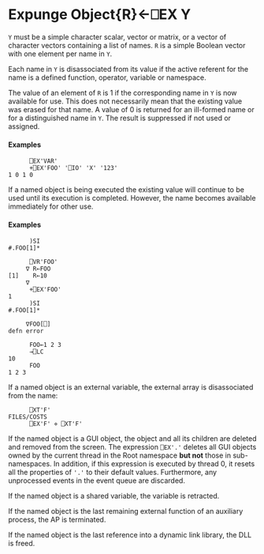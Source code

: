 




<h1 class="heading"><span class="name">Expunge Object</span><span class="command">{R}←⎕EX Y</span></h1>

`Y` must be a simple character scalar, vector or matrix, or a vector of character vectors containing a list of names. `R` is a simple Boolean vector with one element per name in `Y`.


Each name in `Y` is disassociated from its value if the active referent for the name is a defined function, operator, variable or namespace.


The value of an element of `R` is 1 if the corresponding name in `Y` is now available for use.  This does not necessarily mean that the existing value was erased for that name.  A value of  0 is returned for an ill-formed name or for a distinguished name in `Y`.  The result is suppressed if not used or assigned.


#### Examples
```apl
      ⎕EX'VAR'
      +⎕EX'FOO' '⎕IO' 'X' '123'
1 0 1 0
```



If a named object is being executed the existing value will continue to be used until its execution is completed.  However, the name becomes available immediately for other use.

#### Examples
```apl
      )SI
#.FOO[1]*
 
      ⎕VR'FOO'
     ∇ R←FOO
[1]    R←10
     ∇
      +⎕EX'FOO'
1
      )SI
#.FOO[1]*
 
     ∇FOO[⎕]
defn error
 
      FOO←1 2 3
      →⎕LC
10
      FOO
1 2 3
```




If a named object is an external variable, the external array is disassociated from the name:
```apl
      ⎕XT'F'
FILES/COSTS
      ⎕EX'F' ⋄ ⎕XT'F'
```



If the named object is a GUI object, the object and all its children are deleted and removed from the screen. The expression `⎕EX'.'` deletes all GUI objects owned by the current thread in the Root namespace **but not** those in sub-namespaces. In addition, if this expression is executed by thread 0, it resets all the properties of  `'.'` to their default values. Furthermore, any unprocessed events in the event queue are discarded.


If the named object is a shared variable, the variable is retracted.


If the named object is the last remaining external function of an auxiliary process, the AP is terminated.


If the named object is the last reference into a dynamic link library, the DLL is freed.


